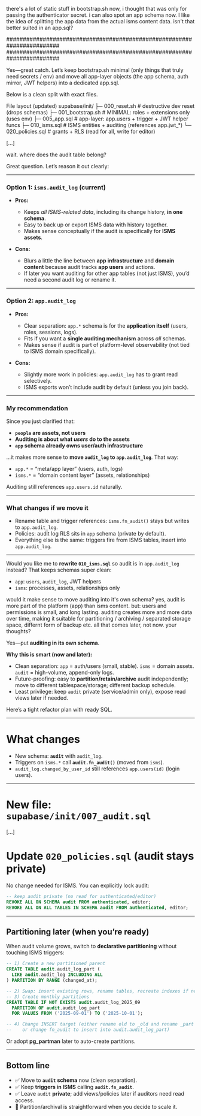there's a lot of static stuff in bootstrap.sh now, i thought that was only for passing the authenticator secret. i can also spot an app schema now. I like the idea of splitting the app data from the actual isms content data. isn't that better suited in an app.sql?

 


########################################################################
########################################################################





Yes—great catch. Let’s keep bootstrap.sh minimal (only things that truly need secrets / env) and move all app-layer objects (the app schema, auth mirror, JWT helpers) into a dedicated app.sql.

Below is a clean split with exact files.

File layout (updated)
supabase/init/
├─ 000_reset.sh          # destructive dev reset (drops schemas)
├─ 001_bootstrap.sh      # MINIMAL: roles + extensions only (uses env)
├─ 005_app.sql           # app-layer: app.users + trigger + JWT helper funcs
├─ 010_isms.sql          # ISMS entities + auditing (references app.jwt_*)
└─ 020_policies.sql      # grants + RLS (read for all, write for editor)

[...]

wait. where does the audit table belong?

Great question. Let’s reason it out clearly:

---

### Option 1: `isms.audit_log` (current)

* **Pros:**

  * Keeps *all ISMS-related data*, including its change history, **in one schema**.
  * Easy to back up or export ISMS data with history together.
  * Makes sense conceptually if the audit is specifically for **ISMS assets**.
* **Cons:**

  * Blurs a little the line between **app infrastructure** and **domain content** because audit tracks **app users** and actions.
  * If later you want auditing for other app tables (not just ISMS), you’d need a second audit log or rename it.

---

### Option 2: `app.audit_log`

* **Pros:**

  * Clear separation: `app.*` schema is for the **application itself** (users, roles, sessions, logs).
  * Fits if you want a **single auditing mechanism** across *all* schemas.
  * Makes sense if audit is part of platform-level observability (not tied to ISMS domain specifically).
* **Cons:**

  * Slightly more work in policies: `app.audit_log` has to grant read selectively.
  * ISMS exports won’t include audit by default (unless you join back).

---

### My recommendation

Since you just clarified that:

* **`people` are assets, not users**
* **Auditing is about what *users* do to the assets**
* **`app` schema already owns user/auth infrastructure**

…it makes more sense to **move `audit_log` to `app.audit_log`**.
That way:

* `app.*` = “meta/app layer” (users, auth, logs)
* `isms.*` = “domain content layer” (assets, relationships)

Auditing still references `app.users.id` naturally.

---

### What changes if we move it

* Rename table and trigger references: `isms.fn_audit()` stays but writes to `app.audit_log`.
* Policies: audit log RLS sits in `app` schema (private by default).
* Everything else is the same: triggers fire from ISMS tables, insert into `app.audit_log`.

---

Would you like me to **rewrite `010_isms.sql`** so audit is in `app.audit_log` instead?
That keeps schemas super clean:

* `app`: `users`, `audit_log`, JWT helpers
* `isms`: processes, assets, relationships only


would it make sense to move auditing into it's own schema? 
yes, audit is more part of the platform (app) than isms content. 
but: users and permissions is small, and long lasting. 
auditing creates more and more data over time, making it suitable for partitioning / archiving / separated storage space, differnt form of backup etc. 
all that comes later, not now. your thoughts?



Yes—put **auditing in its own schema**.

**Why this is smart (now and later):**

* Clean separation: `app` = auth/users (small, stable). `isms` = domain assets. `audit` = high-volume, append-only logs.
* Future-proofing: easy to **partition/retain/archive** audit independently; move to different tablespace/storage; different backup schedule.
* Least privilege: keep `audit` private (service/admin only), expose read views later if needed.

Here’s a tight refactor plan with ready SQL.

---

# What changes

* New schema: **`audit`** with `audit_log`.
* Triggers on `isms.*` call **`audit.fn_audit()`** (moved from `isms`).
* `audit_log.changed_by_user_id` still references `app.users(id)` (login users).

---

# New file: `supabase/init/007_audit.sql`
[...]

# Update `020_policies.sql` (audit stays private)

No change needed for ISMS. You can explicitly lock audit:

```sql
-- keep audit private (no read for authenticated/editor)
REVOKE ALL ON SCHEMA audit FROM authenticated, editor;
REVOKE ALL ON ALL TABLES IN SCHEMA audit FROM authenticated, editor;
```

---

## Partitioning later (when you’re ready)

When audit volume grows, switch to **declarative partitioning** without touching ISMS triggers:

```sql
-- 1) Create a new partitioned parent
CREATE TABLE audit.audit_log_part (
  LIKE audit.audit_log INCLUDING ALL
) PARTITION BY RANGE (changed_at);

-- 2) Swap: insert existing rows, rename tables, recreate indexes if needed.
-- 3) Create monthly partitions
CREATE TABLE IF NOT EXISTS audit.audit_log_2025_09
  PARTITION OF audit.audit_log_part
  FOR VALUES FROM ('2025-09-01') TO ('2025-10-01');

-- 4) Change INSERT target (either rename old to _old and rename _part to audit_log,
--    or change fn_audit to insert into audit.audit_log_part)
```

Or adopt **pg\_partman** later to auto-create partitions.

---

## Bottom line

* ✅ Move to **`audit` schema** now (clean separation).
* ✅ Keep **triggers in ISMS** calling **`audit.fn_audit`**.
* ✅ Leave `audit` **private**; add views/policies later if auditors need read access.
* 🚀 Partition/archival is straightforward when you decide to scale it.
